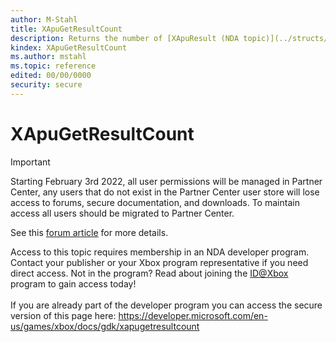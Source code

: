 ```yaml
---
author: M-Stahl
title: XApuGetResultCount
description: Returns the number of [XApuResult (NDA topic)](../structs/xapuresult.md) in the results queue.
kindex: XApuGetResultCount
ms.author: mstahl
ms.topic: reference
edited: 00/00/0000
security: secure
---
```


# XApuGetResultCount
> [!IMPORTANT]
> Starting February 3rd 2022, all user permissions will be managed in Partner Center, any users that do not exist in the Partner Center user store will lose access to forums, secure documentation, and downloads. To maintain access all users should be migrated to Partner Center. <p></p>See this <a href="https://forums.xboxlive.com/articles/132187/breaking-change-user-access-for-forums-secure-docu.html">forum article</a> for more details.  

 Access to this topic requires membership in an NDA developer program. Contact your publisher or your Xbox program representative if you need direct access. Not in the program? Read about joining the <a href="https://www.xbox.com/Developers/id">ID@Xbox</a> program to gain access today!  <br/><br/>If you are already part of the developer program you can access the secure version of this page here: <a target="_blank" href="https://developer.microsoft.com/en-us/games/xbox/docs/gdk/xapugetresultcount">https://developer.microsoft.com/en-us/games/xbox/docs/gdk/xapugetresultcount</a>